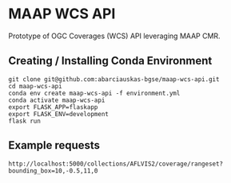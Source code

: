 # MAAP WCS API

Prototype of OGC Coverages (WCS) API leveraging MAAP CMR.

## Creating / Installing Conda Environment

```
git clone git@github.com:abarciauskas-bgse/maap-wcs-api.git
cd maap-wcs-api
conda env create maap-wcs-api -f environment.yml
conda activate maap-wcs-api
export FLASK_APP=flaskapp
export FLASK_ENV=development
flask run
```

## Example requests

```
http://localhost:5000/collections/AFLVIS2/coverage/rangeset?bounding_box=10,-0.5,11,0
```


